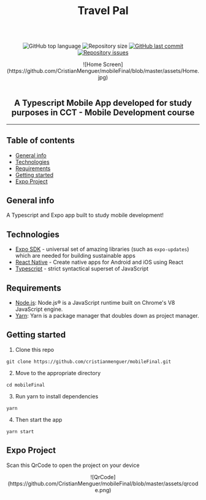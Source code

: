 <h1 align="center">Travel Pal</h1>
<br />
<br />

<p align="center">
  <img alt="GitHub top language" src="https://img.shields.io/github/languages/top/cristianmenguer/mobileFinal?color=red">

  <img alt="Repository size" src="https://img.shields.io/github/repo-size/cristianmenguer/mobileFinal?color=blue">

  <a href="https://github.com/cristianmenguer/mobileFinal/commits/master">
    <img alt="GitHub last commit" src="https://img.shields.io/github/last-commit/cristianmenguer/mobileFinal?color=orange">
  </a>

  <a href="https://github.com/cristianmenguer/mobileFinal/issues">
    <img alt="Repository issues" src="https://img.shields.io/github/issues/cristianmenguer/mobileFinal?color=green">
  </a>
</p>

<div align="center">
    ![Home Screen](https://github.com/CristianMenguer/mobileFinal/blob/master/assets/Home.jpg)
</div>

<br />

<h2 align="center">A Typescript Mobile App developed for study purposes in CCT - Mobile Development course</h2>

<hr />

## Table of contents
* [General info](#general-info)
* [Technologies](#technologies)
* [Requirements](#requirements)
* [Getting started](#getting-started)
* [Expo Project](#expo-project)

## General info

A Typescript and Expo app built to study mobile development!

## Technologies

- [Expo SDK](https://github.com/expo/expo) - universal set of amazing libraries (such as `expo-updates`) which are needed for building sustainable apps
- [React Native](https://reactnative.dev/) - Create native apps for Android and iOS using React
- [Typescript](https://www.typescriptlang.org/) - strict syntactical superset of JavaScript

## Requirements

- [Node.js](https://nodejs.org/): Node.js® is a JavaScript runtime built on Chrome's V8 JavaScript engine.
- [Yarn](https://yarnpkg.com/): Yarn is a package manager that doubles down as project manager.

## Getting started

1. Clone this repo
```
git clone https://github.com/cristianmenguer/mobileFinal.git
```

2. Move to the appropriate directory
```
cd mobileFinal
```

3. Run yarn to install dependencies
```
yarn
```

4. Then start the app
```
yarn start
```

## Expo Project

Scan this QrCode to open the project on your device

<div align="center">
    ![QrCode](https://github.com/CristianMenguer/mobileFinal/blob/master/assets/qrcode.png)
</div>
